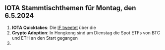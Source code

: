 ## IOTA Stammtischthemen für Montag, den 6.5.2024

1. **IOTA Quicktakes**: Die [IF tweetet]() über die
2. **Crypto Adoption**: In Hongkong sind am Dienstag die Spot ETFs von BTC und ETH an den Start gegangen
3. 

